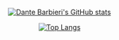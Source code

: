 <a href="https://github.com/anuraghazra/github-readme-stats" target="_blank">
  <p align="center">
    <img src="https://github-readme-stats.vercel.app/api?username=pulchroxloom&count_private=true&show_icons=true&theme=dark" alt="Dante Barbieri's GitHub stats" />
  </p>
</a>

<a href="https://github.com/anuraghazra/github-readme-stats" target="_blank">
  <p align="center">
    <img src="https://github-readme-stats.vercel.app/api/top-langs?username=pulchroxloom&langs_count=10&theme=dark" alt="Top Langs" />
  </p>
</a>
